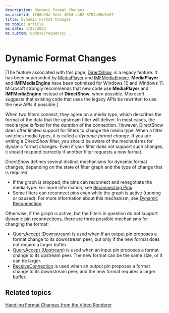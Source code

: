 ```yaml
---
description: Dynamic Format Changes
ms.assetid: ff60de5a-3edc-405d-aa02-8704b96d5e87
title: Dynamic Format Changes
ms.topic: article
ms.date: 4/26/2023
ms.custom: UpdateFrequency5
---
```


# Dynamic Format Changes

\[The feature associated with this page, [DirectShow](/windows/win32/directshow/directshow), is a legacy feature. It has been superseded by [MediaPlayer](/uwp/api/Windows.Media.Playback.MediaPlayer) and [IMFMediaEngine](/windows/win32/api/mfmediaengine/nn-mfmediaengine-imfmediaengine). **MediaPlayer** and **IMFMediaEngine** have been optimized for Windows 10 and Windows 11. Microsoft strongly recommends that new code use **MediaPlayer** and **IMFMediaEngine** instead of **DirectShow**, when possible. Microsoft suggests that existing code that uses the legacy APIs be rewritten to use the new APIs if possible.\]

When two filters connect, they agree on a media type, which describes the format of the data that the upstream filter will deliver. In most cases, the media type is fixed for the duration of the connection. However, DirectShow does offer limited support for filters to change the media type. When a filter switches media types, it is called a *dynamic format change*. If you are writing a DirectShow filter, you should be aware of the mechanisms for dynamic format changes. Even if your filter does not support such changes, it should respond correctly if another filter requests a new format.

DirectShow defines several distinct mechanisms for dynamic format changes, depending on the state of filter graph and the type of change that is required.

-   If the graph is stopped, the pins can reconnect and renegotiate the media type. For more information, see [Reconnecting Pins](reconnecting-pins.md).
-   Some filters can reconnect pins even while the graph is active (running or paused). For more information about this mechanism, see [Dynamic Reconnection](dynamic-reconnection.md).

Otherwise, if the graph is active, but the filters in question do not support dynamic pin reconnections, there are three possible mechanisms for changing the format:

-   [QueryAccept (Downstream)](queryaccept--downstream.md) is used when If an output pin proposes a format change to its downstream peer, but only if the new format does not require a larger buffer.
-   [QueryAccept (Upstream)](queryaccept--upstream.md) is used when an input pin proposes a format change to its upstream peer. The new format can be the same size, or it can be larger.
-   [ReceiveConnection](receiveconnection.md) is used when an output pin proposes a format change to its downstream peer, and the new format requires a larger buffer.

## Related topics

<dl> <dt>

[Handling Format Changes from the Video Renderer](handling-format-changes-from-the-video-renderer.md)
</dt> </dl>

 

 



